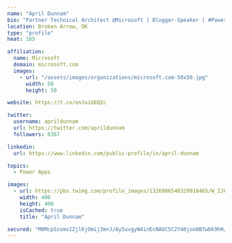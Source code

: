 ```yaml
---
name: "April Dunnam"
bio: "Partner Technical Architect @Microsoft | Blogger-Speaker | #PowerApps, #PowerAutomate, #Office365, #SharePoint | #WIT | #Karaoke Queen"
location: Broken Arrow, OK
type: "profile"
heat: 165

affiliation:
  name: Microsoft
  domain: microsoft.com
  images:
    - url: "/assets/images/organizations/microsoft.com-50x50.jpg"
      width: 50
      height: 50

website: https://t.co/enJuiGEQZc

twitter:
  username: aprildunnam
  url: https://twitter.com/aprildunnam
  followers: 8367

linkedin:
  url: https://www.linkedin.com/public-profile/in/april-dunnam

topics:
  - Power Apps

images:
  - url: https://pbs.twimg.com/profile_images/1326986540329918465/W_IJ6Ih2_400x400.jpg
    width: 400
    height: 400
    isCached: true
    title: "April Dunnam"

secured: "M8McpSzomxIZjl6jOmij3m+J/Ay5uvgyW4inEcNAUC5C2Y40joo0B7wbk9hH/2AgYOUBgygHYOv+RGCEN/WN1hplLslfeeUQUCTWRCN5sTSTc7wuTxFVpIjggx5VRifC9kRqRitxXEW5PoAEhjerkNGJDbvNAkj9DMXKJxlf1XF886ekw4BvxOGdUAspxx4HhCFkNaNJZGvCEQMKxQAKkTCwCy0i4/8SEC8jUPb6HVHKKi+RnXwyjXUhDmkrGmyqhGOwqjMMeNWwH/eNdchqMxp3MEK4gbetY/TwYg9jD3zkcJ9UVpKDVs5NKRKO++pTnp2/mDcdS+Z5rbMkKz1TMFOwm6f2xANlcWYMNM5lyXqN85KwYNSmvdHdtfEfI9Qsha4UpvxKtNCa8FHv6ZLvHBQYWeGNnE/DZAB3wTVfCrY=;pRwZO6vTppdarYZSyEgnZw=="
---
```


